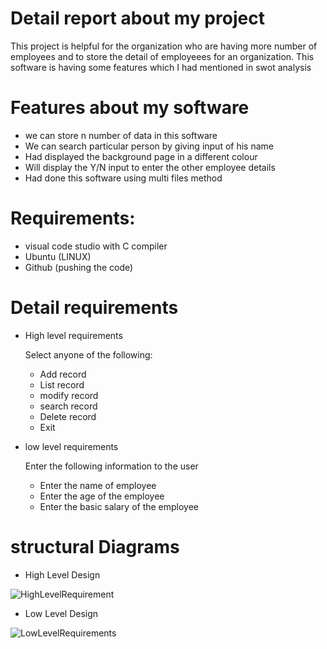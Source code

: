 # Detail report about my project 
This project is helpful for the organization who are having more number of employees and to store the detail of employeees for an organization. This software is having some features which I had mentioned in swot analysis 

# Features about my software 
* we can store n number of data in this software 
* We can search particular person by giving input of his name 
* Had displayed the background page in a different colour 
* Will display the Y/N input to enter the other employee details 
* Had done this software using multi files method

# Requirements: 

* visual code studio with C compiler
* Ubuntu (LINUX)
* Github (pushing the code)

# Detail requirements 

 * High level requirements 
 
    Select anyone of the following: 
     * Add record
     * List record
     * modify record 
     * search record
     * Delete record 
     * Exit  

 * low level requirements 

     Enter the following information to the user 
      * Enter the name of employee
      * Enter the age of the employee
      * Enter the basic salary of the employee

# structural Diagrams 

  * High Level Design

![HighLevelRequirement](https://user-images.githubusercontent.com/82767035/152648498-d365e88c-2420-4819-aba8-7de9188de40a.PNG)

  * Low Level Design

![LowLevelRequirements](https://user-images.githubusercontent.com/82767035/152648503-3d12a987-51d8-4dd2-8faa-88763fefce14.PNG)			
				
